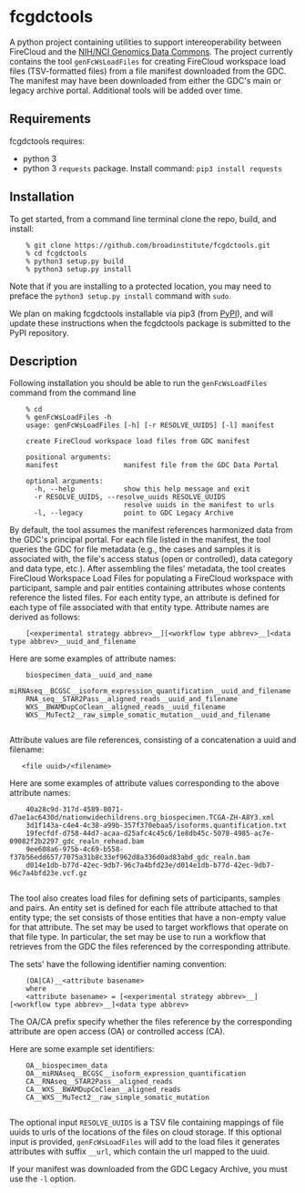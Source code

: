 # fcgdctools
A python project containing utilities to support intereoperability between FireCloud and the [NIH/NCI Genomics Data Commons](https://gdc.cancer.gov/).  The project currently contains the tool `genFcWsLoadFiles` for creating FireCloud workspace load files (TSV-formatted files) from a file manifest downloaded from the GDC.  The manifest may have been downloaded from either the GDC's main or legacy archive portal.  Additional tools will be added over time.  

## Requirements

fcgdctools requires: 

* python 3 
* python 3 `requests` package.  Install command: `pip3 install requests` 


## Installation

To get started, from a command line terminal clone the repo, build, and install:

```
	% git clone https://github.com/broadinstitute/fcgdctools.git
	% cd fcgdctools
	% python3 setup.py build
	% python3 setup.py install
```
Note that if you are installing to a protected location, you may need to preface the `python3 setup.py install` command with `sudo`.  

We plan on making fcgdctools installable via pip3 (from [PyPI](https://pypi.python.org/pypi)), and will update these instructions when the fcgdctools package is submitted to the PyPI repository.

## Description
Following installation you should be able to run the `genFcWsLoadFiles` command from the command line

```
	% cd
	% genFcWsLoadFiles -h
	usage: genFcWsLoadFiles [-h] [-r RESOLVE_UUIDS] [-l] manifest

	create FireCloud workspace load files from GDC manifest

	positional arguments:
  	manifest                manifest file from the GDC Data Portal

	optional arguments:
  	  -h, --help            show this help message and exit
  	  -r RESOLVE_UUIDS, --resolve_uuids RESOLVE_UUIDS
                            resolve uuids in the manifest to urls
  	  -l, --legacy          point to GDC Legacy Archive
  ```
By default, the tool assumes the manifest references harmonized data from the GDC's principal portal.  For each file listed in the manifest, the tool queries the GDC for file metadata (e.g., the cases and samples it is associated with, the file's access status (open or controlled), data category and data type, etc.). After assembling the files' metadata, the tool creates FireCloud Workspace Load Files for populating a FireCloud workspace with participant, sample and pair entities containing attributes whose contents reference the listed files.  For each entity type, an attribute is defined for each type of file associated with that entity type.  Attribute names are derived as follows:

```
    [<experimental strategy abbrev>__][<workflow type abbrev>__]<data type abbrev>__uuid_and_filename
```
Here are some examples of attribute names:

```
    biospecimen_data__uuid_and_name
    miRNAseq__BCGSC__isoform_expression_quantification__uuid_and_filename
    RNA_seq__STAR2Pass__aligned_reads__uuid_and_filename
    WXS__BWAMDupCoClean__aligned_reads__uuid_filename
    WXS__MuTect2__raw_simple_somatic_mutation__uuid_and_filename
    
```

Attribute values are file references, consisting of a concatenation a uuid and filename:

```
   <file uuid>/<filename>
```

Here are some examples of attribute values corresponding to the above attribute names:

```
    40a28c9d-317d-4589-8071-d7ae1ac6430d/nationwidechildrens.org_biospecimen.TCGA-ZH-A8Y3.xml
    3d1f143a-c4e4-4c38-a99b-357f370ebaa5/isoforms.quantification.txt
    19fecfdf-d758-44d7-acaa-d25afc4c45c6/1e8db45c-5078-4985-ac7e-09082f2b2297_gdc_realn_rehead.bam
    9ee608a6-975b-4c69-b558-f37b56edd657/7075a31b8c33ef962d8a336d0ad83abd_gdc_realn.bam
    d014e1db-b77d-42ec-9db7-96c7a4bfd23e/d014e1db-b77d-42ec-9db7-96c7a4bfd23e.vcf.gz
    
```
The tool also creates load files for defining sets of participants, samples and pairs.  An entity set is defined for each file attribute attached to that entity type; the set consists of those entities that have a non-empty value for that attribute.  The set may be used to target workflows that operate on that file type.  In particular, the set may be use to run a workflow that retrieves from the GDC the files referenced by the corresponding attribute.  

The sets' have the following identifier naming convention:

```
	(OA|CA)__<attribute basename>
	where
	<attribute basename> = [<experimental strategy abbrev>__][<workflow type abbrev>__]<data type abbrev>
``` 

The OA/CA prefix specify whether the files reference by the corresponding attribute are open access (OA) or controlled access (CA).

Here are some example set identifiers:

```
	OA__biospecimen_data
	OA__miRNAseq__BCGSC__isoform_expression_quantification
	CA__RNAseq__STAR2Pass__aligned_reads
	CA__WXS__BWAMDupCoClean__aligned_reads
	CA__WXS__MuTect2__raw_simple_somatic_mutation
	
```

The optional input `RESOLVE_UUIDS` is a TSV file containing mappings of file uuids to urls of the locations of the files on cloud storage.  If this optional input is provided, `genFcWsLoadFiles` will add to the load files it generates attributes with suffix `__url`, which contain the url mapped to the uuid.

If your manifest was downloaded from the GDC Legacy Archive, you must use the `-l` option.